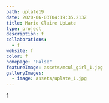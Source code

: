 ```yaml
---
path: uplate19
date: 2020-06-03T04:19:35.213Z
title: Marie Claire UpLate
type: project
description: f
collaborations:
  - f
website: f
color: f
homepage: "False"
featureImage: assets/mcul_girl_1.jpg
galleryImages:
  - image: assets/uplate_1.jpg
---
```

f